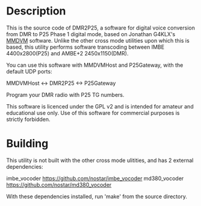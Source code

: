 # Description

This is the source code of DMR2P25, a software for digital voice conversion from DMR to P25 Phase 1 digital mode, based on Jonathan G4KLX's [MMDVM](https://github.com/g4klx) software. Unlike the other cross mode utilities upon which this is based, this utility performs software transcoding between IMBE 4400x2800(P25) and AMBE+2 2450x1150(DMR).

You can use this software with MMDVMHost and P25Gateway, with the default UDP ports:

MMDVMHost <-> DMR2P25 <-> P25Gateway

Program your DMR radio with P25 TG numbers.

This software is licenced under the GPL v2 and is intended for amateur and educational use only. Use of this software for commercial purposes is strictly forbidden.

# Building

This utility is not built with the other cross mode ulitities, and has 2 external dependencies:

imbe_vocoder https://github.com/nostar/imbe_vocoder
md380_vocoder https://github.com/nostar/md380_vocoder

With these dependencies installed, run 'make' from the source directory.
